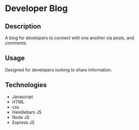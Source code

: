 # Developer Blog

## Description
A blog for developers to connect with one another via posts, and comments.

## Usage
Designed for developers looking to share information.

## Technologies
* Javascript
* HTML
* css
* Handlebars JS
* Node JS
* Express JS
